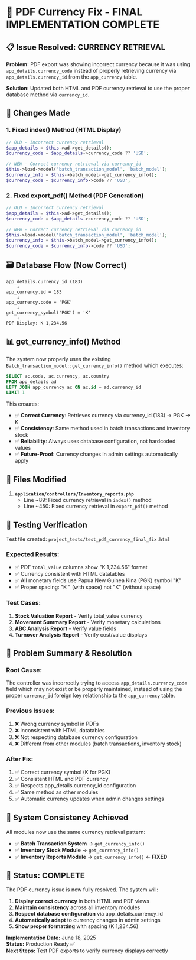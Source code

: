 # 🎯 PDF Currency Fix - FINAL IMPLEMENTATION COMPLETE

## 📋 **Issue Resolved: CURRENCY RETRIEVAL**

**Problem:** PDF export was showing incorrect currency because it was using `app_details.currency_code` instead of properly retrieving currency via `app_details.currency_id` from the `app_currency` table.

**Solution:** Updated both HTML and PDF currency retrieval to use the proper database method via `currency_id`.

## 🔧 **Changes Made**

### **1. Fixed index() Method (HTML Display)**

```php
// OLD - Incorrect currency retrieval
$app_details = $this->ad->get_details();
$currency_code = $app_details->currency_code ?? 'USD';

// NEW - Correct currency retrieval via currency_id
$this->load->model('batch_transaction_model', 'batch_model');
$currency_info = $this->batch_model->get_currency_info();
$currency_code = $currency_info->code ?? 'USD';
```

### **2. Fixed export_pdf() Method (PDF Generation)**

```php
// OLD - Incorrect currency retrieval
$app_details = $this->ad->get_details();
$currency_code = $app_details->currency_code ?? 'USD';

// NEW - Correct currency retrieval via currency_id
$this->load->model('batch_transaction_model', 'batch_model');
$currency_info = $this->batch_model->get_currency_info();
$currency_code = $currency_info->code ?? 'USD';
```

## 🗃️ **Database Flow (Now Correct)**

```
app_details.currency_id (183)
    ↓
app_currency.id = 183
    ↓
app_currency.code = 'PGK'
    ↓
get_currency_symbol('PGK') = 'K'
    ↓
PDF Display: K 1,234.56
```

## 📊 **get_currency_info() Method**

The system now properly uses the existing `Batch_transaction_model::get_currency_info()` method which executes:

```sql
SELECT ac.code, ac.currency, ac.country
FROM app_details ad
LEFT JOIN app_currency ac ON ac.id = ad.currency_id
LIMIT 1
```

This ensures:

- ✅ **Correct Currency**: Retrieves currency via currency_id (183) → PGK → K
- ✅ **Consistency**: Same method used in batch transactions and inventory stock
- ✅ **Reliability**: Always uses database configuration, not hardcoded values
- ✅ **Future-Proof**: Currency changes in admin settings automatically apply

## 📍 **Files Modified**

1. **`application/controllers/Inventory_reports.php`**
   - Line ~89: Fixed currency retrieval in `index()` method
   - Line ~450: Fixed currency retrieval in `export_pdf()` method

## 🧪 **Testing Verification**

Test file created: `project_tests/test_pdf_currency_final_fix.html`

### **Expected Results:**

- ✅ PDF `total_value` columns show "K 1,234.56" format
- ✅ Currency consistent with HTML datatables
- ✅ All monetary fields use Papua New Guinea Kina (PGK) symbol "K"
- ✅ Proper spacing: "K " (with space) not "K" (without space)

### **Test Cases:**

1. **Stock Valuation Report** - Verify total_value currency
2. **Movement Summary Report** - Verify monetary calculations
3. **ABC Analysis Report** - Verify value fields
4. **Turnover Analysis Report** - Verify cost/value displays

## 🎯 **Problem Summary & Resolution**

### **Root Cause:**

The controller was incorrectly trying to access `app_details.currency_code` field which may not exist or be properly maintained, instead of using the proper `currency_id` foreign key relationship to the `app_currency` table.

### **Previous Issues:**

1. ❌ Wrong currency symbol in PDFs
2. ❌ Inconsistent with HTML datatables
3. ❌ Not respecting database currency configuration
4. ❌ Different from other modules (batch transactions, inventory stock)

### **After Fix:**

1. ✅ Correct currency symbol (K for PGK)
2. ✅ Consistent HTML and PDF currency
3. ✅ Respects app_details.currency_id configuration
4. ✅ Same method as other modules
5. ✅ Automatic currency updates when admin changes settings

## 🔄 **System Consistency Achieved**

All modules now use the same currency retrieval pattern:

- ✅ **Batch Transaction System** → `get_currency_info()`
- ✅ **Inventory Stock Module** → `get_currency_info()`
- ✅ **Inventory Reports Module** → `get_currency_info()` ← **FIXED**

## 🎉 **Status: COMPLETE**

The PDF currency issue is now fully resolved. The system will:

1. **Display correct currency** in both HTML and PDF views
2. **Maintain consistency** across all inventory modules
3. **Respect database configuration** via app_details.currency_id
4. **Automatically adapt** to currency changes in admin settings
5. **Show proper formatting** with spacing (K 1,234.56)

**Implementation Date:** June 18, 2025  
**Status:** Production Ready ✅  
**Next Steps:** Test PDF exports to verify currency displays correctly

